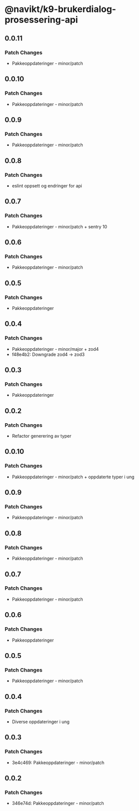 # @navikt/k9-brukerdialog-prosessering-api

## 0.0.11

### Patch Changes

- Pakkeoppdateringer - minor/patch

## 0.0.10

### Patch Changes

- Pakkeoppdateringer - minor/patch

## 0.0.9

### Patch Changes

- Pakkeoppdateringer - minor/patch

## 0.0.8

### Patch Changes

- eslint oppsett og endringer for api

## 0.0.7

### Patch Changes

- Pakkeoppdateringer - minor/patch + sentry 10

## 0.0.6

### Patch Changes

- Pakkeoppdateringer - minor/patch

## 0.0.5

### Patch Changes

- Pakkeoppdateringer

## 0.0.4

### Patch Changes

- Pakkeoppdateringer - minor/major + zod4
- f48e4b2: Downgrade zod4 -> zod3

## 0.0.3

### Patch Changes

- Pakkeoppdateringer

## 0.0.2

### Patch Changes

- Refactor generering av typer

## 0.0.10

### Patch Changes

- Pakkeoppdateringer - minor/patch + oppdaterte typer i ung

## 0.0.9

### Patch Changes

- Pakkeoppdateringer - minor/patch

## 0.0.8

### Patch Changes

- Pakkeoppdateringer - minor/patch

## 0.0.7

### Patch Changes

- Pakkeoppdateringer - minor/patch

## 0.0.6

### Patch Changes

- Pakkeoppdateringer

## 0.0.5

### Patch Changes

- Pakkeoppdateringer - minor/patch

## 0.0.4

### Patch Changes

- Diverse oppdateringer i ung

## 0.0.3

### Patch Changes

- 3e4c469: Pakkeoppdateringer - minor/patch

## 0.0.2

### Patch Changes

- 346e74d: Pakkeoppdateringer - minor/patch
